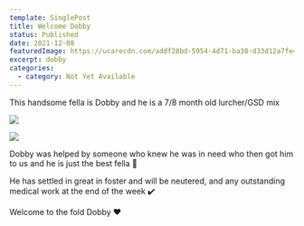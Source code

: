 ```yaml
---
template: SinglePost
title: Welcome Dobby
status: Published
date: 2021-12-08
featuredImage: https://ucarecdn.com/addf28bd-5954-4d71-ba38-d33d12a7fe45/-/crop/600x420/0,48/-/preview/
excerpt: dobby
categories:
  - category: Not Yet Available
---
```

This handsome fella is Dobby and he is a 7/8 month old lurcher/GSD mix

![](https://ucarecdn.com/d38db448-6b3f-48b4-b8a6-77a0e4294015/)

![](https://ucarecdn.com/76de8d9c-e3bf-47fc-85e0-89cc9d25c09c/-/crop/338x346/0,54/-/preview/)

Dobby was helped by someone who knew he was in need who then got him to us and he is just the best fella 🐶 

He has settled in great in foster and will be neutered, and any outstanding medical work at the end of the week ✔️ 

Welcome to the fold Dobby ❤️